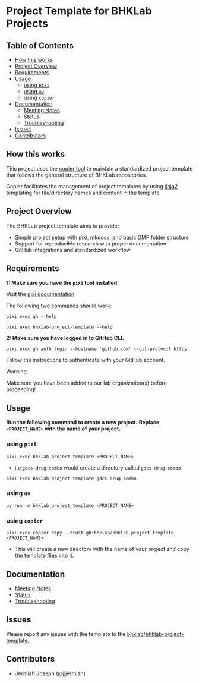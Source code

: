 # Project Template for BHKLab Projects

## Table of Contents

- [How this works](#how-this-works)
- [Project Overview](#project-overview)
- [Requirements](#requirements)
- [Usage](#usage)
  - [using `pixi`](#using-pixi)
  - [using `uv`](#using-uv)
  - [using `copier`](#using-copier)
- [Documentation](#documentation)
  - [Meeting Notes](docs/meeting_notes.md)
  - [Status](docs/status.md)
  - [Troubleshooting](docs/troubleshooting.md)
- [Issues](#issues)
- [Contributors](#contributors)

## How this works

This project uses the [copier tool](https://copier.readthedocs.io) to maintain
a standardized project template that follows the general structure of BHKLab
repositories.

Copier facilitates the management of project templates by
using [jinja2](https://jinja.palletsprojects.com/) templating for file/directory
names and content in the template.

## Project Overview

The BHKLab project template aims to provide:

- Simple project setup with pixi, mkdocs, and basic DMP folder structure
- Support for reproducible research with proper documentation
- GitHub integrations and standardized workflow

## Requirements

**1: Make sure you have the `pixi` tool installed.**

Visit the [pixi documentation](https://pixi.sh)

The following two commands should work:

```console
pixi exec gh --help

pixi exec bhklab-project-template --help
```

**2: Make sure you have logged in to GitHub CLI.**

```console
pixi exec gh auth login --hostname 'github.com' --git-protocol https
```

Follow the instructions to authenticate with your GitHub account.

> [!WARNING]
> Make sure you have been added to our lab organization(s) before proceeding!

## Usage

**Run the following command to create a new project.**
**Replace `<PROJECT_NAME>` with the name of your project.**

### using `pixi`

```console
pixi exec bhklab-project-template <PROJECT_NAME>
```

- i.e `gdcs-drug-combo` would create a directory called `gdcs-drug-combo`

```console
pixi exec bhklab-project-template gdcs-drug-combo
```

### using `uv`

```console
uv run -m bhklab_project_template <PROJECT_NAME>
```

### using `copier`

```console
pixi exec copier copy --trust gh:bhklab/bhklab-project-template <PROJECT_NAME>
```

- This will create a new directory with the name of your project and copy the
  template files into it.

## Documentation

- [Meeting Notes](docs/meeting_notes.md)
- [Status](docs/status.md)
- [Troubleshooting](docs/troubleshooting.md)

## Issues

Please report any issues with the template to the
[bhklab/bhklab-project-template](https://github.com/bhklab/bhklab-project-template).

## Contributors

- Jermiah Joseph (@jjjermiah)

